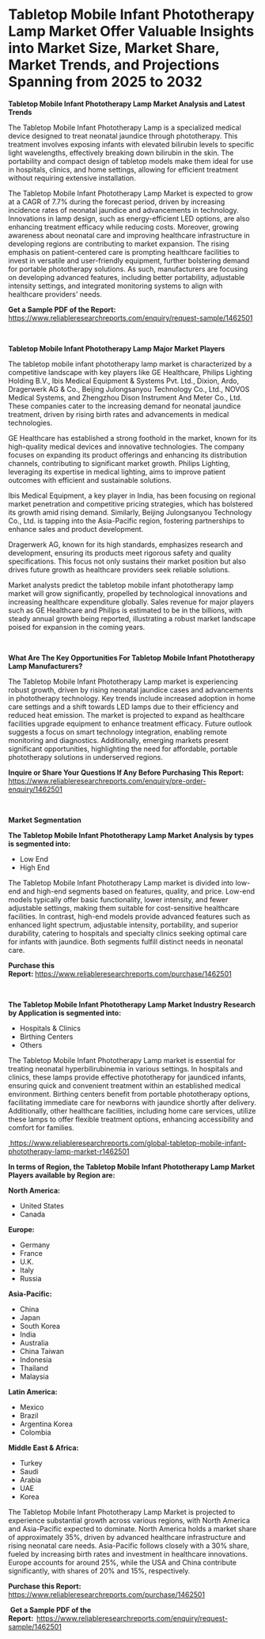 <p><h1>Tabletop Mobile Infant Phototherapy Lamp Market Offer Valuable Insights into Market Size, Market Share, Market Trends, and Projections Spanning from 2025 to 2032</h1></p><p><strong>Tabletop Mobile Infant Phototherapy Lamp Market Analysis and Latest Trends</strong></p>
<p><p>The Tabletop Mobile Infant Phototherapy Lamp is a specialized medical device designed to treat neonatal jaundice through phototherapy. This treatment involves exposing infants with elevated bilirubin levels to specific light wavelengths, effectively breaking down bilirubin in the skin. The portability and compact design of tabletop models make them ideal for use in hospitals, clinics, and home settings, allowing for efficient treatment without requiring extensive installation.</p><p>The Tabletop Mobile Infant Phototherapy Lamp Market is expected to grow at a CAGR of 7.7% during the forecast period, driven by increasing incidence rates of neonatal jaundice and advancements in technology. Innovations in lamp design, such as energy-efficient LED options, are also enhancing treatment efficacy while reducing costs. Moreover, growing awareness about neonatal care and improving healthcare infrastructure in developing regions are contributing to market expansion. The rising emphasis on patient-centered care is prompting healthcare facilities to invest in versatile and user-friendly equipment, further bolstering demand for portable phototherapy solutions. As such, manufacturers are focusing on developing advanced features, including better portability, adjustable intensity settings, and integrated monitoring systems to align with healthcare providers' needs.</p></p>
<p><strong>Get a Sample PDF of the Report:&nbsp;</strong> <a href="https://www.reliableresearchreports.com/enquiry/request-sample/1462501?utm_campaign=2098&utm_medium=2&utm_source=Github&utm_content=ia&utm_term=14042025&utm_id=tabletop-mobile-infant-phototherapy-lamp">https://www.reliableresearchreports.com/enquiry/request-sample/1462501</a></p>
<p>&nbsp;</p>
<p><strong>Tabletop Mobile Infant Phototherapy Lamp Major Market Players</strong></p>
<p><p>The tabletop mobile infant phototherapy lamp market is characterized by a competitive landscape with key players like GE Healthcare, Philips Lighting Holding B.V., Ibis Medical Equipment & Systems Pvt. Ltd., Dixion, Ardo, Dragerwerk AG & Co., Beijing Julongsanyou Technology Co., Ltd., NOVOS Medical Systems, and Zhengzhou Dison Instrument And Meter Co., Ltd. These companies cater to the increasing demand for neonatal jaundice treatment, driven by rising birth rates and advancements in medical technologies.</p><p>GE Healthcare has established a strong foothold in the market, known for its high-quality medical devices and innovative technologies. The company focuses on expanding its product offerings and enhancing its distribution channels, contributing to significant market growth. Philips Lighting, leveraging its expertise in medical lighting, aims to improve patient outcomes with efficient and sustainable solutions.</p><p>Ibis Medical Equipment, a key player in India, has been focusing on regional market penetration and competitive pricing strategies, which has bolstered its growth amid rising demand. Similarly, Beijing Julongsanyou Technology Co., Ltd. is tapping into the Asia-Pacific region, fostering partnerships to enhance sales and product development.</p><p>Dragerwerk AG, known for its high standards, emphasizes research and development, ensuring its products meet rigorous safety and quality specifications. This focus not only sustains their market position but also drives future growth as healthcare providers seek reliable solutions.</p><p>Market analysts predict the tabletop mobile infant phototherapy lamp market will grow significantly, propelled by technological innovations and increasing healthcare expenditure globally. Sales revenue for major players such as GE Healthcare and Philips is estimated to be in the billions, with steady annual growth being reported, illustrating a robust market landscape poised for expansion in the coming years.</p></p>
<p>&nbsp;</p>
<p><strong>What Are The Key Opportunities For Tabletop Mobile Infant Phototherapy Lamp Manufacturers?</strong></p>
<p><p>The Tabletop Mobile Infant Phototherapy Lamp market is experiencing robust growth, driven by rising neonatal jaundice cases and advancements in phototherapy technology. Key trends include increased adoption in home care settings and a shift towards LED lamps due to their efficiency and reduced heat emission. The market is projected to expand as healthcare facilities upgrade equipment to enhance treatment efficacy. Future outlook suggests a focus on smart technology integration, enabling remote monitoring and diagnostics. Additionally, emerging markets present significant opportunities, highlighting the need for affordable, portable phototherapy solutions in underserved regions.</p></p>
<p><strong>Inquire or Share Your Questions If Any Before Purchasing This Report:</strong> <a href="https://www.reliableresearchreports.com/enquiry/pre-order-enquiry/1462501?utm_campaign=2098&utm_medium=2&utm_source=Github&utm_content=ia&utm_term=14042025&utm_id=tabletop-mobile-infant-phototherapy-lamp">https://www.reliableresearchreports.com/enquiry/pre-order-enquiry/1462501</a></p>
<p>&nbsp;</p>
<p><strong>Market Segmentation</strong></p>
<p><strong>The Tabletop Mobile Infant Phototherapy Lamp Market Analysis by types is segmented into:</strong></p>
<p><ul><li>Low End</li><li>High End</li></ul></p>
<p><p>The Tabletop Mobile Infant Phototherapy Lamp market is divided into low-end and high-end segments based on features, quality, and price. Low-end models typically offer basic functionality, lower intensity, and fewer adjustable settings, making them suitable for cost-sensitive healthcare facilities. In contrast, high-end models provide advanced features such as enhanced light spectrum, adjustable intensity, portability, and superior durability, catering to hospitals and specialty clinics seeking optimal care for infants with jaundice. Both segments fulfill distinct needs in neonatal care.</p></p>
<p><strong>Purchase this Report:&nbsp;</strong><a href="https://www.reliableresearchreports.com/purchase/1462501?utm_campaign=2098&utm_medium=2&utm_source=Github&utm_content=ia&utm_term=14042025&utm_id=tabletop-mobile-infant-phototherapy-lamp">https://www.reliableresearchreports.com/purchase/1462501</a></p>
<p>&nbsp;</p>
<p><strong>The Tabletop Mobile Infant Phototherapy Lamp Market Industry Research by Application is segmented into:</strong></p>
<p><ul><li>Hospitals & Clinics</li><li>Birthing Centers</li><li>Others</li></ul></p>
<p><p>The Tabletop Mobile Infant Phototherapy Lamp market is essential for treating neonatal hyperbilirubinemia in various settings. In hospitals and clinics, these lamps provide effective phototherapy for jaundiced infants, ensuring quick and convenient treatment within an established medical environment. Birthing centers benefit from portable phototherapy options, facilitating immediate care for newborns with jaundice shortly after delivery. Additionally, other healthcare facilities, including home care services, utilize these lamps to offer flexible treatment options, enhancing accessibility and comfort for families.</p></p>
<p><a href="https://www.reliableresearchreports.com/global-tabletop-mobile-infant-phototherapy-lamp-market-r1462501?utm_campaign=2098&utm_medium=2&utm_source=Github&utm_content=ia&utm_term=14042025&utm_id=tabletop-mobile-infant-phototherapy-lamp">&nbsp;https://www.reliableresearchreports.com/global-tabletop-mobile-infant-phototherapy-lamp-market-r1462501</a></p>
<p><strong>In terms of Region, the Tabletop Mobile Infant Phototherapy Lamp Market Players available by Region are:</strong></p>
<p>
    <p> <strong> North America: </strong>
        <ul>
            <li>United States</li>
            <li>Canada</li>
        </ul>
        </p> 
    <p> <strong> Europe: </strong>
        <ul>
            <li>Germany</li>
            <li>France</li>
            <li>U.K.</li>
            <li>Italy</li>
            <li>Russia</li>
        </ul>
        </p> 
    <p> <strong> Asia-Pacific: </strong>
        <ul>
            <li>China</li>
            <li>Japan</li>
            <li>South Korea</li>
            <li>India</li>
            <li>Australia</li>
            <li>China Taiwan</li>
            <li>Indonesia</li>
            <li>Thailand</li>
            <li>Malaysia</li>
        </ul>
        </p> 
    <p> <strong> Latin America: </strong>
        <ul>
            <li>Mexico</li>
            <li>Brazil</li>
            <li>Argentina Korea</li>
            <li>Colombia</li>
        </ul>
        </p> 
    <p> <strong> Middle East & Africa: </strong>
        <ul>
            <li>Turkey</li>
            <li>Saudi</li>
            <li>Arabia</li>
            <li>UAE</li>
            <li>Korea</li>
        </ul>
    </p>
    </p>
<p><p>The Tabletop Mobile Infant Phototherapy Lamp Market is projected to experience substantial growth across various regions, with North America and Asia-Pacific expected to dominate. North America holds a market share of approximately 35%, driven by advanced healthcare infrastructure and rising neonatal care needs. Asia-Pacific follows closely with a 30% share, fueled by increasing birth rates and investment in healthcare innovations. Europe accounts for around 25%, while the USA and China contribute significantly, with shares of 20% and 15%, respectively.</p></p>
<p><strong>Purchase this Report: </strong><a href="https://www.reliableresearchreports.com/purchase/1462501?utm_campaign=2098&utm_medium=2&utm_source=Github&utm_content=ia&utm_term=14042025&utm_id=tabletop-mobile-infant-phototherapy-lamp">https://www.reliableresearchreports.com/purchase/1462501</a></p>
<p>&nbsp;<strong>Get a Sample PDF of the Report:&nbsp;&nbsp;</strong><a href="https://www.reliableresearchreports.com/enquiry/request-sample/1462501?utm_campaign=2098&utm_medium=2&utm_source=Github&utm_content=ia&utm_term=14042025&utm_id=tabletop-mobile-infant-phototherapy-lamp">https://www.reliableresearchreports.com/enquiry/request-sample/1462501</a></p>
<p><strong></strong></p>
<p><p></p><p></p><p></p></p>